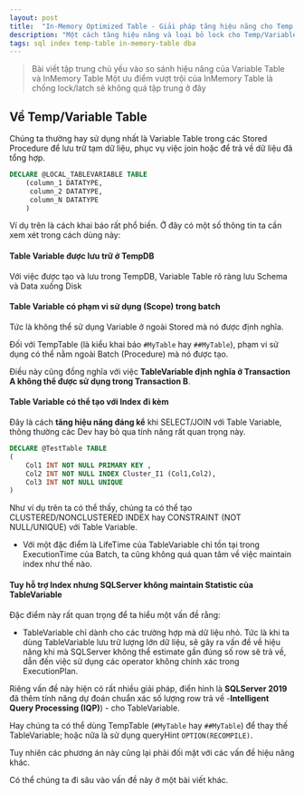 ```yaml
---
layout: post
title:  "In-Memory Optimized Table - Giải pháp tăng hiệu năng cho Temp Table"
description: "Một cách tăng hiệu năng và loại bỏ lock cho Temp/Variable Table"
tags: sql index temp-table in-memory-table dba
---
```


> Bài viết tập trung chủ yếu vào so sánh hiệu năng của Variable Table và InMemory Table
> Một ưu điểm vượt trội của InMemory Table là chống lock/latch sẽ không quá tập trung ở đây

## Về Temp/Variable Table

Chúng ta thường hay sử dụng nhất là Variable Table trong các Stored Procedure để lưu trữ tạm dữ liệu, phục vụ việc join hoặc để trả về dữ liệu đã tổng hợp.

```sql
DECLARE @LOCAL_TABLEVARIABLE TABLE
    (column_1 DATATYPE, 
     column_2 DATATYPE, 
     column_N DATATYPE
    )
```

Ví dụ trên là cách khai báo rất phổ biến. Ở đây có một số thông tin ta cần xem xét trong cách dùng này:

#### Table Variable được lưu trữ ở TempDB

Với việc được tạo và lưu trong TempDB, Variable Table rõ ràng lưu Schema và Data xuống Disk

#### Table Variable có phạm vi sử dụng (Scope) trong batch

Tức là không thể sử dụng Variable ở ngoài Stored mà nó được định nghĩa.

Đối với TempTable (là kiểu khai báo ```#MyTable``` hay ```##MyTable```), phạm vi sử dụng có thể nằm ngoài Batch (Procedure) mà nó được tạo.

Điều này cũng đồng nghĩa với việc **TableVariable định nghĩa ở Transaction A không thể được sử dụng trong Transaction B**.

#### Table Variable có thể tạo với Index đi kèm

Đây là cách **tăng hiệu năng đáng kể** khi SELECT/JOIN với Table Variable, thông thường các Dev hay bỏ qua tính năng rất quan trọng này.

```sql
DECLARE @TestTable TABLE
(
    Col1 INT NOT NULL PRIMARY KEY ,
    Col2 INT NOT NULL INDEX Cluster_I1 (Col1,Col2),
    Col3 INT NOT NULL UNIQUE
)
```

Như ví dụ trên ta có thể thấy, chúng ta có thể tạo CLUSTERED/NONCLUSTERED INDEX hay CONSTRAINT (NOT NULL/UNIQUE) với Table Variable.

* Với một đặc điểm là LifeTime của TableVariable chỉ tồn tại trong ExecutionTime của Batch, ta cũng không quá quan tâm về việc maintain index như thế nào.

#### Tuy hỗ trợ Index nhưng SQLServer không maintain Statistic của TableVariable

Đặc điểm này rất quan trọng để ta hiểu một vấn đề rằng:

* TableVariable chỉ dành cho các trường hợp mà dữ liệu nhỏ. Tức là khi ta dùng TableVariable lưu trữ lượng lớn dữ liệu, sẽ gây ra vấn đề về hiệu năng khi mà SQLServer không thể estimate gần đúng số row sẽ trả về, dẫn đến việc sử dụng các operator không chính xác trong ExecutionPlan.

Riêng vấn đề này hiện có rất nhiều giải pháp, điển hình là **SQLServer 2019** đã thêm tính năng dự đoán chuẩn xác số lượng row trả về -**Intelligent Query Processing (IQP)**) - cho TableVariable.

Hay chúng ta có thể dùng TempTable (```#MyTable``` hay ```##MyTable```) để thay thế TableVariable; hoặc nữa là sử dụng queryHint ```OPTION(RECOMPILE)```.

Tuy nhiên các phương án này cũng lại phải đối mặt với các vấn đề hiệu năng khác.

Có thể chúng ta đi sâu vào vấn đề này ở một bài viết khác.